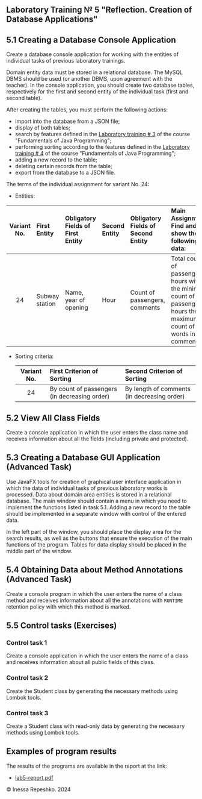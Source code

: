 ## Laboratory Training № 5 "Reflection. Creation of Database Applications"



## 5.1 Creating a Database Console Application

Create a database console application for working with the entities of individual tasks of previous laboratory trainings.

Domain entity data must be stored in a relational database. The MySQL DBMS should be used (or another DBMS, upon agreement with the teacher). In the console application, you should create two database tables, respectively for the first and second entity of the individual task (first and second table).

After creating the tables, you must perform the following actions:

* import into the database from a JSON file; 
* display of both tables; 
* search by features defined in the [Laboratory training # 3](https://github.com/InessaRepeshko/fundamentals-of-java-programming/blob/main/lab3) of the course "Fundamentals of Java Programming"; 
* performing sorting according to the features defined in the [Laboratory training # 4](https://github.com/InessaRepeshko/fundamentals-of-java-programming/blob/main/lab4) of the course "Fundamentals of Java Programming"; 
* adding a new record to the table; 
* deleting certain records from the table; 
* export from the database to a JSON file.

The terms of the individual assignment for variant No. 24:

* Entities:


| Variant No. | First Entity   | Obligatory Fields of First Entity | Second Entity | Obligatory Fields of Second Entity | Main Assignment: Find and show the following data:                                                                  |
|:-----------:| :------------- | :-------------------------------- | :------------ | :--------------------------------- | :------------------------------------------------------------------------------------------------------------------ |
|     24      | Subway station | Name, year of opening	           | Hour          | Count of passengers, comments	    | Total count of passengers, hours with the minimum count of passengers, hours the maximum count of words in comments |

* Sorting criteria:


  | Variant No. | First Criterion of Sorting                   | Second Criterion of Sorting                 |
  |:-----------:| :------------------------------------------- | :------------------------------------------ |
  |     24      | By count of passengers (in decreasing order) | By length of comments (in decreasing order) |



## 5.2 View All Class Fields

Create a console application in which the user enters the class name and receives information about all the fields (including private and protected).



## 5.3 Creating a Database GUI Application (Advanced Task)

Use JavaFX tools for creation of graphical user interface application in which the data of individual tasks of previous laboratory works is processed. Data about domain area entities is stored in a relational database. The main window should contain a menu in which you need to implement the functions listed in task 5.1. Adding a new record to the table should be implemented in a separate window with control of the entered data.

In the left part of the window, you should place the display area for the search results, as well as the buttons that ensure the execution of the main functions of the program. Tables for data display should be placed in the middle part of the window.



## 5.4 Obtaining Data about Method Annotations (Advanced Task)

Create a console program in which the user enters the name of a class method and receives information about all the annotations with ```RUNTIME``` retention policy with which this method is marked.



## 5.5 Control tasks (Exercises)

### Control task 1

Create a console application in which the user enters the name of a class and receives information about all public fields of this class.

### Control task 2

Create the Student class by generating the necessary methods using Lombok tools.

### Control task 3

Create a Student class with read-only data by generating the necessary methods using Lombok tools.



## Examples of program results

The results of the programs are available in the report at the link: 

* [lab5-report.pdf](https://github.com/InessaRepeshko/advanced-java-programming/tree/main/reports/RepeshkoIV-CS222a-Lab5.pdf)



© Inessa Repeshko. 2024
